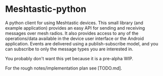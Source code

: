 # Meshtastic-python

A python client for using Meshtastic devices. This small library (and example application) provides an easy API for sending and receiving messages over mesh radios.  It also provides access to any of the operations/data available in the device user interface or the Android application. Events are delivered using a publish-subscribe model, and you can subscribe to only the message types you are interested in.

You probably don't want this yet because it is a pre-alpha WIP.

For the rough notes/implementation plan see [TODO.md].

